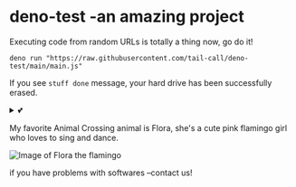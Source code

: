 # deno-test -an amazing project

Executing code from random URLs is totally a thing now, go do it!

    deno run "https://raw.githubusercontent.com/tail-call/deno-test/main/main.js"

If you see `stuff done` message, your hard drive has been successfully erased.

<details>
  <summary>💕</summary>  
THE SOFTWARE IS PROVIDED "AS IS" AND THE AUTHOR DISCLAIMS ALL WARRANTIES WITH
REGARD TO THIS SOFTWARE INCLUDING ALL IMPLIED WARRANTIES OF MERCHANTABILITY AND
FITNESS. IN NO EVENT SHALL THE AUTHOR BE LIABLE FOR ANY SPECIAL, DIRECT, INDIRECT,
OR CONSEQUENTIAL DAMAGES OR ANY DAMAGES WHATSOEVER RESULTING FROM LOSS OF USE,
DATA OR PROFITS, WHETHER IN AN ACTION OF CONTRACT, NEGLIGENCE OR OTHER TORTIOUS
ACTION, ARISING OUT OF OR IN CONNECTION WITH THE USE OR PERFORMANCE OF THIS
SOFTWARE.
</details>

My favorite Animal Crossing animal is Flora, she's a cute pink flamingo girl who loves
to sing and dance.

![Image of Flora the flamingo](https://dodo.ac/np/images/1/14/Flora_NL.png)

if you have problems with softwares –contact us!

